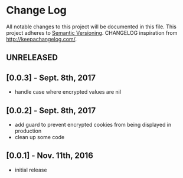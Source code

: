 # Change Log
All notable changes to this project will be documented in this file.
This project adheres to [Semantic Versioning](http://semver.org/).
CHANGELOG inspiration from http://keepachangelog.com/.

## UNRELEASED

## [0.0.3] - Sept. 8th, 2017
* handle case where encrypted values are nil

## [0.0.2] - Sept. 8th, 2017
* add guard to prevent encrypted cookies from being displayed in production
* clean up some code

## [0.0.1] - Nov. 11th, 2016
* initial release 

